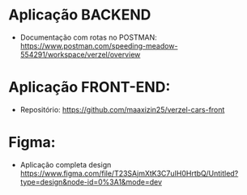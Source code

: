 # Aplicação BACKEND

- Documentação com rotas no POSTMAN:
  https://www.postman.com/speeding-meadow-554291/workspace/verzel/overview

# Aplicação FRONT-END:

- Repositório:
  https://github.com/maaxizin25/verzel-cars-front
# Figma:
- Aplicação completa design
https://www.figma.com/file/T23SAjmXtK3C7uIH0HrtbQ/Untitled?type=design&node-id=0%3A1&mode=dev
